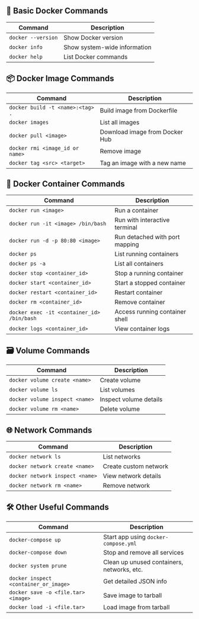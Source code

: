 ## 🐳 Basic Docker Commands

| Command            | Description                  |
| ------------------ | ---------------------------- |
| `docker --version` | Show Docker version          |
| `docker info`      | Show system-wide information |
| `docker help`      | List Docker commands         |

## 📦 Docker Image Commands

| Command                          | Description                    |
| -------------------------------- | ------------------------------ |
| `docker build -t <name>:<tag> .` | Build image from Dockerfile    |
| `docker images`                  | List all images                |
| `docker pull <image>`            | Download image from Docker Hub |
| `docker rmi <image_id or name>`  | Remove image                   |
| `docker tag <src> <target>`      | Tag an image with a new name   |

## 🚢 Docker Container Commands

| Command                                    | Description                    |
| ------------------------------------------ | ------------------------------ |
| `docker run <image>`                       | Run a container                |
| `docker run -it <image> /bin/bash`         | Run with interactive terminal  |
| `docker run -d -p 80:80 <image>`           | Run detached with port mapping |
| `docker ps`                                | List running containers        |
| `docker ps -a`                             | List all containers            |
| `docker stop <container_id>`               | Stop a running container       |
| `docker start <container_id>`              | Start a stopped container      |
| `docker restart <container_id>`            | Restart container              |
| `docker rm <container_id>`                 | Remove container               |
| `docker exec -it <container_id> /bin/bash` | Access running container shell |
| `docker logs <container_id>`               | View container logs            |

## 🗃️ Volume Commands

| Command                        | Description            |
| ------------------------------ | ---------------------- |
| `docker volume create <name>`  | Create volume          |
| `docker volume ls`             | List volumes           |
| `docker volume inspect <name>` | Inspect volume details |
| `docker volume rm <name>`      | Delete volume          |

## 🌐 Network Commands

| Command                         | Description           |
| ------------------------------- | --------------------- |
| `docker network ls`             | List networks         |
| `docker network create <name>`  | Create custom network |
| `docker network inspect <name>` | View network details  |
| `docker network rm <name>`      | Remove network        |

## 🛠️ Other Useful Commands

| Command                               | Description                                |
| ------------------------------------- | ------------------------------------------ |
| `docker-compose up`                   | Start app using `docker-compose.yml`       |
| `docker-compose down`                 | Stop and remove all services               |
| `docker system prune`                 | Clean up unused containers, networks, etc. |
| `docker inspect <container_or_image>` | Get detailed JSON info                     |
| `docker save -o <file.tar> <image>`   | Save image to tarball                      |
| `docker load -i <file.tar>`           | Load image from tarball                    |
